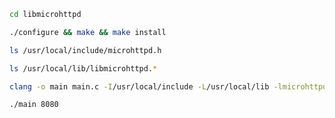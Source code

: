 ```bash
cd libmicrohttpd
```

```bash
./configure && make && make install
```

```bash
ls /usr/local/include/microhttpd.h
```

```bash
ls /usr/local/lib/libmicrohttpd.*
```

```bash
clang -o main main.c -I/usr/local/include -L/usr/local/lib -lmicrohttpd
```

```bash
./main 8080
```